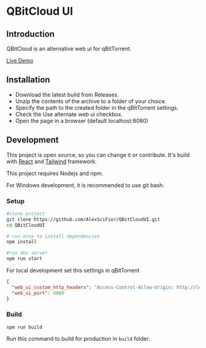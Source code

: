 # QBitCloud UI

## Introduction

QBitCloud is an alternative web ui for qBitTorrent.

[Live Demo](https://qbit-cloud-ui.vercel.app/)

## Installation

- Download the latest build from Releases.
- Unzip the contents of the archive to a folder of your choice.
- Specify the path to the created folder in the qBitTorrent settings.
- Check the Use alternate web ui checkbox.
- Open the page in a browser (default localhost:8080)

## Development

This project is open source, so you can change it or contribute. It's build with [React](https://reactjs.org/) and [Tailwind](https://tailwindcss.com/) framework.

This project requires Nodejs and npm.

For Windows development, it is recommended to use git bash.

### Setup

```sh
#clone project
git clone https://github.com/AlexSciFier/QBitCloudUI.git
cd QBitCloudUI

# run once to install dependencies
npm install

#run dev server
npm run start
```

For local development set this settings in qBitTorrent

```json
{
  "web_ui_custom_http_headers": "Access-Control-Allow-Origin: http://localhost:3000\nAccess-Control-Allow-Credentials: true",
  "web_ui_port": 8080
}
```

### Build

```
npm run build
```

Run this command to build for production in `build` folder.
